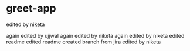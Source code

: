 # greet-app

edited by niketa


again edited by ujjwal 
again edited by niketa
again edited by niketa
edited readme 
edited readme
created branch from jira
edited by niketa
